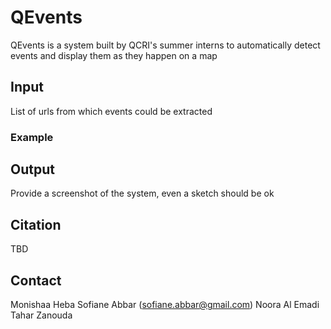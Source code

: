 # QEvents

QEvents is a system built by QCRI's summer interns to automatically detect events and display them as they happen on a map


## Input
List of urls from which events could be extracted 


### Example 

## Output
Provide a screenshot of the system, even a sketch should be ok



## Citation
TBD

## Contact
Monishaa
Heba
Sofiane Abbar (sofiane.abbar@gmail.com)
Noora Al Emadi
Tahar Zanouda

